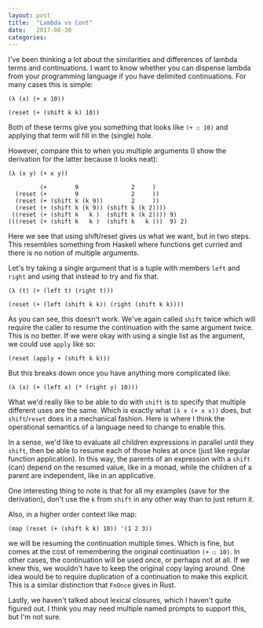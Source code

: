 ```yaml
---
layout: post
title:  "Lambda vs Cont"
date:   2017-06-30
categories:
---
```


I've been thinking a lot about the similarities and differences of lambda terms and continuations. I want to know whether you can dispense lambda from your programming language if you have delimited continuations. For many cases this is simple:

```
(λ (x) (+ x 10))

(reset (+ (shift k k) 10))
```

Both of these terms give you something that looks like `(+ ☐ 10)` and applying that term will fill in the (single) hole.

However, compare this to when you multiple arguments (I show the derivation for the latter because it looks neat):

```
(λ (x y) (+ x y))

         (+        9               2     )
  (reset (+        9               2     ))
  (reset (+ (shift k (k 9))        2     ))
  (reset (+ (shift k (k 9)) (shift k (k 2))))
 ((reset (+ (shift k   k )  (shift k (k 2)))) 9)
(((reset (+ (shift k   k )  (shift k   k )))  9) 2)
```

Here we see that using shift/reset gives us what we want, but in two steps. This resembles something from Haskell where functions get curried and there is no notion of multiple arguments.

Let's try taking a single argument that is a tuple with members `left` and `right` and using that instead to try and fix that.

```
(λ (t) (+ (left t) (right t)))

(reset (+ (left (shift k k)) (right (shift k k))))
```

As you can see, this doesn't work. We've again called `shift` twice which will require the caller to resume the continuation with the same argument twice. This is no better. If we were okay with using a single list as the argument, we could use `apply` like so:

```
(reset (apply + (shift k k)))
```

But this breaks down once you have anything more complicated like:

```
(λ (x) (+ (left x) (* (right y) 10)))
```

What we'd really like to be able to do with `shift` is to specify that multiple different uses are the same. Which is exactly what `(λ x (+ x x))` does, but `shift`/`reset` does in a mechanical fashion. Here is where I think the operational semantics of a language need to change to enable this.

In a sense, we'd like to evaluate all children expressions in parallel until they `shift`, then be able to resume each of those holes at once (just like regular function application). In this way, the parents of an expression with a `shift` (can) depend on the resumed value, like in a monad, while the children of a parent are independent, like in an applicative.

One interesting thing to note is that for all my examples (save for the derivation), don't use the `k` from `shift` in any other way than to just return it.

Also, in a higher order context like map:

```
(map (reset (+ (shift k k) 10)) '(1 2 3))
```

we will be resuming the continuation multiple times. Which is fine, but comes at the cost of remembering the original continuation `(+ ☐ 10)`. In other cases, the continuation will be used once, or perhaps not at all. If we knew this, we wouldn't have to keep the original copy laying around. One idea would be to require duplication of a continuation to make this explicit. This is a similar distinction that `FnOnce` gives in Rust.

Lastly, we haven't talked about lexical closures, which I haven't quite figured out. I think you may need multiple named prompts to support this, but I'm not sure.
